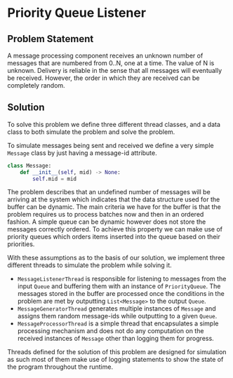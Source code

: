 # Priority Queue Listener

## Problem Statement

A message processing component receives an unknown number of messages that are numbered from 0..N, one at a time. The value of N is unknown. Delivery is reliable in the sense that all messages will eventually be received. However, the order in which they are received can be completely random.

## Solution

To solve this problem we define three different thread classes, and a data class to both simulate the problem and solve the problem.

To simulate messages being sent and received we define a very simple `Message` class by just having a message-id attribute.

```python
class Message:
    def __init__(self, mid) -> None:
        self.mid = mid
```

The problem describes that an undefined number of messages will be arriving at the system which indicates that the data structure used for the buffer can be dynamic. The main criteria we have for the buffer is that the problem requires us to process batches now and then in an ordered fashion. A simple queue can be dynamic however does not store the messages correctly ordered. To achieve this property we can make use of priority queues which orders items inserted into the queue based on their priorities.

With these assumptions as to the basis of our solution, we implement three different threads to simulate the problem while solving it.

- `MessageListenerThread` is responsible for listening to messages from the input `Queue` and buffering them with an instance of `PriorityQueue`. The messages stored in the buffer are processed once the conditions in the problem are met by outputting `List<Message>` to the output `Queue`.
- `MessageGeneratorThread` generates multiple instances of `Message` and assigns them random message-ids while outputting to a given `Queue`.
- `MessageProcessorThread` is a simple thread that encapsulates a simple processing mechanism and does not do any computation on the received instances of `Message` other than logging them for progress.

Threads defined for the solution of this problem are designed for simulation as such most of them make use of logging statements to show the state of the program throughout the runtime.

